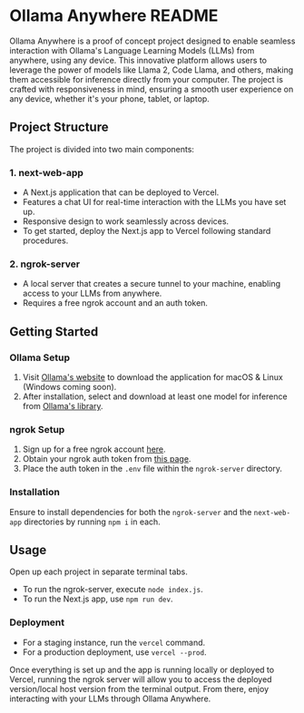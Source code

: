 # Ollama Anywhere README

Ollama Anywhere is a proof of concept project designed to enable seamless interaction with Ollama's Language Learning Models (LLMs) from anywhere, using any device. This innovative platform allows users to leverage the power of models like Llama 2, Code Llama, and others, making them accessible for inference directly from your computer. The project is crafted with responsiveness in mind, ensuring a smooth user experience on any device, whether it's your phone, tablet, or laptop.

## Project Structure

The project is divided into two main components:

### 1. next-web-app

- A Next.js application that can be deployed to Vercel.
- Features a chat UI for real-time interaction with the LLMs you have set up.
- Responsive design to work seamlessly across devices.
- To get started, deploy the Next.js app to Vercel following standard procedures.

### 2. ngrok-server

- A local server that creates a secure tunnel to your machine, enabling access to your LLMs from anywhere.
- Requires a free ngrok account and an auth token.

## Getting Started

### Ollama Setup

1. Visit [Ollama's website](https://ollama.com/) to download the application for macOS & Linux (Windows coming soon).
2. After installation, select and download at least one model for inference from [Ollama's library](https://ollama.com/library/mistral).

### ngrok Setup

1. Sign up for a free ngrok account [here](https://ngrok.com/).
2. Obtain your ngrok auth token from [this page](https://dashboard.ngrok.com/get-started/your-authtoken).
3. Place the auth token in the `.env` file within the `ngrok-server` directory.

### Installation

Ensure to install dependencies for both the `ngrok-server` and the `next-web-app` directories by running `npm i` in each.

## Usage

Open up each project in separate terminal tabs.

- To run the ngrok-server, execute `node index.js`.
- To run the Next.js app, use `npm run dev`.

### Deployment

- For a staging instance, run the `vercel` command.
- For a production deployment, use `vercel --prod`.

Once everything is set up and the app is running locally or deployed to Vercel, running the ngrok server will allow you to access the deployed version/local host version from the terminal output. From there, enjoy interacting with your LLMs through Ollama Anywhere.
